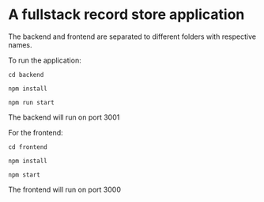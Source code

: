 # A fullstack record store application

The backend and frontend are separated to different folders with respective names.

To run the application:

```
cd backend 

npm install

npm run start
```

The backend will run on port 3001


For the frontend:

```
cd frontend 

npm install

npm start
```

The frontend will run on port 3000

